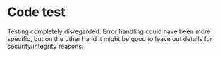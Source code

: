 ﻿# Code test
Testing completely disregarded.
Error handling could have been more specific, but on the other hand it might be good to leave out details for security/integrity reasons.
